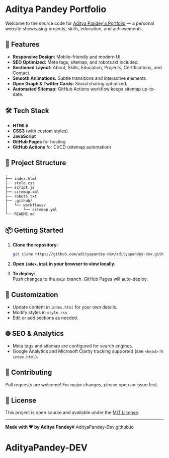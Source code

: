 # Aditya Pandey Portfolio

Welcome to the source code for [Aditya Pandey's Portfolio](https://adityapandey-dev.github.io/) — a personal website showcasing projects, skills, education, and achievements.

## 🚀 Features

- **Responsive Design:** Mobile-friendly and modern UI.
- **SEO Optimized:** Meta tags, sitemap, and robots.txt included.
- **Sectioned Layout:** About, Skills, Education, Projects, Certifications, and Contact.
- **Smooth Animations:** Subtle transitions and interactive elements.
- **Open Graph & Twitter Cards:** Social sharing optimized.
- **Automated Sitemap:** GitHub Actions workflow keeps sitemap up-to-date.

## 🛠️ Tech Stack

- **HTML5**
- **CSS3** (with custom styles)
- **JavaScript**
- **GitHub Pages** for hosting
- **GitHub Actions** for CI/CD (sitemap automation)

## 📁 Project Structure

```
.
├── index.html
├── style.css
├── script.js
├── sitemap.xml
├── robots.txt
├── .github/
│   └── workflows/
│       └── sitemap.yml
└── README.md
```

## 📦 Getting Started

1. **Clone the repository:**
   ```sh
   git clone https://github.com/adityapandey-dev/adityapandey-dev.github.io.git
   ```
2. **Open `index.html` in your browser to view locally.**

3. **To deploy:**  
   Push changes to the `main` branch. GitHub Pages will auto-deploy.

## 📝 Customization

- Update content in `index.html` for your own details.
- Modify styles in `style.css`.
- Edit or add sections as needed.

## 🌐 SEO & Analytics

- Meta tags and sitemap are configured for search engines.
- Google Analytics and Microsoft Clarity tracking supported (see `<head>` in `index.html`).

## 🤝 Contributing

Pull requests are welcome! For major changes, please open an issue first.

## 📄 License

This project is open source and available under the [MIT License](LICENSE).

---

**Made with ❤️ by Aditya Pandey**# AdityaPandey-Dev.github.io
# AdityaPandey-DEV
